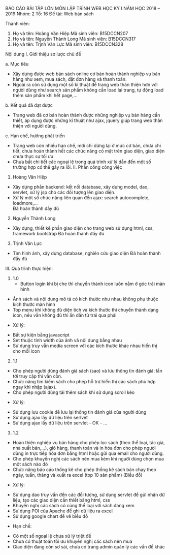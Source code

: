 BÁO CÁO BÀI TẬP LỚN MÔN LẬP TRÌNH WEB
HỌC KỲ I NĂM HỌC 2018 – 2019
Nhóm: 2 Tổ: 16
Đề tài: Web bán sách


Thành viên:
1. Họ và tên: Hoàng Văn Hiệp 			Mã sinh viên: B15DCCN207
2. Họ và tên: Nguyễn Thành Long 		Mã sinh viên: B15DCCN317
3. Họ và tên: Trịnh Văn Lực			Mã sinh viên: B15DCCN328

Nội dung
I. Giới thiệu sơ lược chủ đề

a. Mục tiêu
- Xây dựng được web bán sách online cơ bản hoàn thành nghiệp vụ bán hàng như xem, 
mua sách, đặt đơn hàng và thanh toán. 
- Ngoài ra còn sử dụng một số kĩ thuật để trang web thân thiện hơn với người dùng 
như search sản phẩm không cần load lại trang, tự động load thêm sản phẩm khi hết page,...

b. Kết quả đã đạt được
- Trang web đã cơ bản hoàn thành được những nghiệp vụ bán hàng cần thiết, áp dụng được 
những kĩ thuật như ajax, jquery giúp trang web thân thiện với người dùng.

c. Hạn chế, hướng phát triển
- Trang web còn nhiều hạn chế, mới chỉ dừng lại ở mức cơ bản, chưa chi tiết, 
chưa hoàn thành hết các chức năng có mặt trên giao diện, giao diện chưa thực sự tối ưu
- Chưa bắt chi tiết các ngoại lệ trong quá trình xử lý dẫn đến một số trường hợp có thể gây ra lỗi.
II. Phân công công việc
1.	Hoàng Văn Hiệp	
- Xây dựng phần backend: kết nối database, xây dựng model, dao, 
servlet, xử lý jsp cho các đối tượng lên giao diện. 
- Xử lý một số chức năng liên quan đến ajax: search autocomplete, loadmore,...	
Đã hoàn thành đầy đủ
2.	Nguyễn Thành Long	
- Xây dựng, thiết kế phần giao diện cho trang web sử dụng html, css, framework bootstrap
Đã hoàn thành đầy đủ
3.	Trịnh Văn Lực	
- Tìm hình ảnh, xây dựng database, nghiên cứu giao diện
Đã hoàn thành đầy đủ

III. Quá trình thực hiện:
1.	1.0
	- Button login khi bị che thì chuyển thành icon luôn nằm ở góc trái màn hình
- Ảnh sách và nội dung mô tả có kích thước như nhau không phụ thuộc kích thước màn hình
- Top menu khi không đủ diện tích và kích thước thì chuyển thành dạng icon, nếu vẫn không 
đủ thì ẩn dần từ trái qua phải	
* Xử lý:
- Bắt sự kiện bằng javascript
- Set thuộc tính width của ảnh và nội dung bằng nhau
- Sử dụng truy vẫn media screen với các kích thước khác nhau hiển thị cho mỗi icon
2.	1.1
- Cho phép người dùng đánh giá sách (sao) và lưu 
thông tin đánh giá: lần tới truy cập thì vẫn còn.
- Chức năng tìm kiếm sách cho phép hỗ trợ hiển thị 
các sách phù hợp ngay khi nhập (ajax).
- Cho phép người dùng tải thêm sách khi 
sử dụng scroll kéo	
* Xử lý:
- Sử dụng lưu cookie để lưu lại thông tin đánh giá của người dùng
- Sử dụng ajax lấy dữ liệu trên serlvet
- Sử dụng ajax lấy dữ liệu trên servlet	- OK	- …
3.	1.2
- Hoàn thiện nghiệp vụ bán hàng cho phép lọc sách
(theo thể loại, tác giả, nhà xuất bản,...), giỏ hàng,
thanh toán và in hóa đơn cho phép người dùng in trực tiếp
hóa đơn bằng html hoặc gửi qua email cho người dùng.
- Cho phép khuyến nghị các sách nên mua kèm khi
người dùng chọn mua một sách nào đó
- Chức năng báo cáo thống kê cho phép thống kê sách 
bán chạy theo ngày, tuần, tháng và xuất ra excel
(top 10 sản phẩm) (Biểu đồ)	
* Xử lý:
- Sử dụng dao truy vấn đến các đổi tượng, sử dụng servlet để gửi nhận dữ liệu, tạo các giao diện cần thiết bằng html, css
- Khuyến nghị các sách có cùng thể loại với sách đang xem
- Sử dụng POI của Apache để ghi dữ liệu ra excel
- Sử dụng google chart để vẽ biểu đồ
* Hạn chế:
- Có một số ngoại lệ chưa xử lý triệt để
- Chưa có thuật toán tối ưu khuyến nghị các sách nên mua
- Giao diện đang còn sơ sài, chưa có trang admin quản lý các vấn đề khác	
